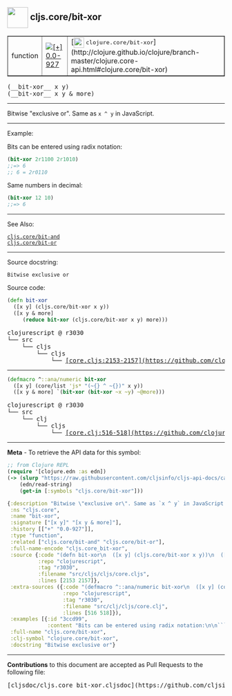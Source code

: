 ## <img width="48px" valign="middle" src="http://i.imgur.com/Hi20huC.png"> cljs.core/bit-xor

 <table border="1">
<tr>

<td>function</td>
<td><a href="https://github.com/cljsinfo/cljs-api-docs/tree/0.0-927"><img valign="middle" alt="[+] 0.0-927" src="https://img.shields.io/badge/+-0.0--927-lightgrey.svg"></a> </td>
<td>
[<img height="24px" valign="middle" src="http://i.imgur.com/1GjPKvB.png"> <samp>clojure.core/bit-xor</samp>](http://clojure.github.io/clojure/branch-master/clojure.core-api.html#clojure.core/bit-xor)
</td>
</tr>
</table>

 <samp>
(__bit-xor__ x y)<br>
</samp>
 <samp>
(__bit-xor__ x y & more)<br>
</samp>

---

Bitwise "exclusive or". Same as `x ^ y` in JavaScript.

---

Example:

Bits can be entered using radix notation:

```clj
(bit-xor 2r1100 2r1010)
;;=> 6
;; 6 = 2r0110
```

Same numbers in decimal:

```clj
(bit-xor 12 10)
;;=> 6
```

---

See Also:

[`cljs.core/bit-and`](cljs.core_bit-and.md)<br>
[`cljs.core/bit-or`](cljs.core_bit-or.md)<br>

---

Source docstring:

```
Bitwise exclusive or
```

Source code:

```clj
(defn bit-xor
  ([x y] (cljs.core/bit-xor x y))
  ([x y & more]
     (reduce bit-xor (cljs.core/bit-xor x y) more)))
```

 <pre>
clojurescript @ r3030
└── src
    └── cljs
        └── cljs
            └── <ins>[core.cljs:2153-2157](https://github.com/clojure/clojurescript/blob/r3030/src/cljs/cljs/core.cljs#L2153-L2157)</ins>
</pre>


---

```clj
(defmacro ^::ana/numeric bit-xor
  ([x y] (core/list 'js* "(~{} ^ ~{})" x y))
  ([x y & more] `(bit-xor (bit-xor ~x ~y) ~@more)))
```

 <pre>
clojurescript @ r3030
└── src
    └── clj
        └── cljs
            └── <ins>[core.clj:516-518](https://github.com/clojure/clojurescript/blob/r3030/src/clj/cljs/core.clj#L516-L518)</ins>
</pre>

---

__Meta__ - To retrieve the API data for this symbol:

```clj
;; from Clojure REPL
(require '[clojure.edn :as edn])
(-> (slurp "https://raw.githubusercontent.com/cljsinfo/cljs-api-docs/catalog/cljs-api.edn")
    (edn/read-string)
    (get-in [:symbols "cljs.core/bit-xor"]))
```

```clj
{:description "Bitwise \"exclusive or\". Same as `x ^ y` in JavaScript.",
 :ns "cljs.core",
 :name "bit-xor",
 :signature ["[x y]" "[x y & more]"],
 :history [["+" "0.0-927"]],
 :type "function",
 :related ["cljs.core/bit-and" "cljs.core/bit-or"],
 :full-name-encode "cljs.core_bit-xor",
 :source {:code "(defn bit-xor\n  ([x y] (cljs.core/bit-xor x y))\n  ([x y & more]\n     (reduce bit-xor (cljs.core/bit-xor x y) more)))",
          :repo "clojurescript",
          :tag "r3030",
          :filename "src/cljs/cljs/core.cljs",
          :lines [2153 2157]},
 :extra-sources ({:code "(defmacro ^::ana/numeric bit-xor\n  ([x y] (core/list 'js* \"(~{} ^ ~{})\" x y))\n  ([x y & more] `(bit-xor (bit-xor ~x ~y) ~@more)))",
                  :repo "clojurescript",
                  :tag "r3030",
                  :filename "src/clj/cljs/core.clj",
                  :lines [516 518]}),
 :examples [{:id "3ccd99",
             :content "Bits can be entered using radix notation:\n\n```clj\n(bit-xor 2r1100 2r1010)\n;;=> 6\n;; 6 = 2r0110\n```\n\nSame numbers in decimal:\n\n```clj\n(bit-xor 12 10)\n;;=> 6\n```"}],
 :full-name "cljs.core/bit-xor",
 :clj-symbol "clojure.core/bit-xor",
 :docstring "Bitwise exclusive or"}

```

---

__Contributions__ to this document are accepted as Pull Requests to the following file:

 <pre>
[cljsdoc/cljs.core_bit-xor.cljsdoc](https://github.com/cljsinfo/cljs-api-docs/blob/master/cljsdoc/cljs.core_bit-xor.cljsdoc)
</pre>

